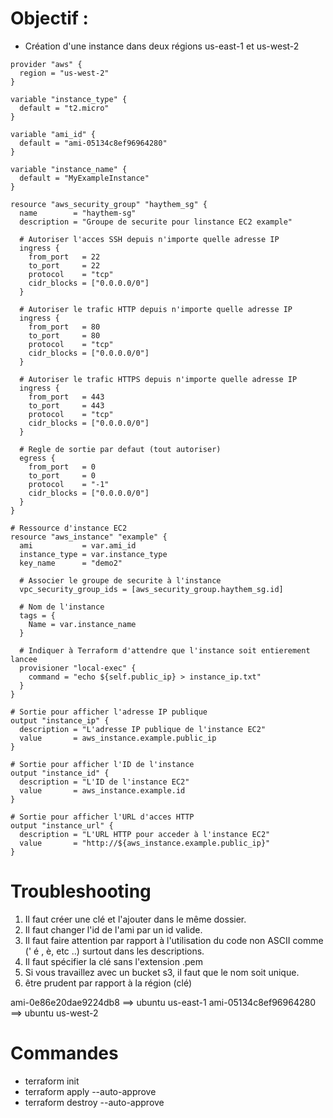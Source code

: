 # Objectif : 

- Création d'une instance dans deux régions us-east-1 et us-west-2

```hcl
provider "aws" {
  region = "us-west-2"
}

variable "instance_type" {
  default = "t2.micro"
}

variable "ami_id" {
  default = "ami-05134c8ef96964280"  
}

variable "instance_name" {
  default = "MyExampleInstance"
}

resource "aws_security_group" "haythem_sg" {
  name        = "haythem-sg"
  description = "Groupe de securite pour linstance EC2 example"

  # Autoriser l'acces SSH depuis n'importe quelle adresse IP
  ingress {
    from_port   = 22
    to_port     = 22
    protocol    = "tcp"
    cidr_blocks = ["0.0.0.0/0"]
  }

  # Autoriser le trafic HTTP depuis n'importe quelle adresse IP
  ingress {
    from_port   = 80
    to_port     = 80
    protocol    = "tcp"
    cidr_blocks = ["0.0.0.0/0"]
  }

  # Autoriser le trafic HTTPS depuis n'importe quelle adresse IP
  ingress {
    from_port   = 443
    to_port     = 443
    protocol    = "tcp"
    cidr_blocks = ["0.0.0.0/0"]
  }

  # Regle de sortie par defaut (tout autoriser)
  egress {
    from_port   = 0
    to_port     = 0
    protocol    = "-1"
    cidr_blocks = ["0.0.0.0/0"]
  }
}

# Ressource d'instance EC2
resource "aws_instance" "example" {
  ami           = var.ami_id
  instance_type = var.instance_type
  key_name      = "demo2"

  # Associer le groupe de securite à l'instance
  vpc_security_group_ids = [aws_security_group.haythem_sg.id]

  # Nom de l'instance
  tags = {
    Name = var.instance_name
  }

  # Indiquer à Terraform d'attendre que l'instance soit entierement lancee
  provisioner "local-exec" {
    command = "echo ${self.public_ip} > instance_ip.txt"
  }
}

# Sortie pour afficher l'adresse IP publique
output "instance_ip" {
  description = "L'adresse IP publique de l'instance EC2"
  value       = aws_instance.example.public_ip
}

# Sortie pour afficher l'ID de l'instance
output "instance_id" {
  description = "L'ID de l'instance EC2"
  value       = aws_instance.example.id
}

# Sortie pour afficher l'URL d'acces HTTP
output "instance_url" {
  description = "L'URL HTTP pour acceder à l'instance EC2"
  value       = "http://${aws_instance.example.public_ip}"
}
```



# Troubleshooting
1. Il faut créer une clé et l'ajouter dans le même dossier.
2. Il faut changer l'id de l'ami par un id valide.
3. Il faut faire attention par rapport à l'utilisation du code non ASCII 
comme (' é , è, etc ..) surtout dans les descriptions.
4. Il faut spécifier la clé sans l'extension .pem
5. Si vous travaillez avec un bucket s3, il faut que le nom soit unique.
6. être prudent par rapport à la région (clé)

ami-0e86e20dae9224db8 ==> ubuntu us-east-1
ami-05134c8ef96964280 ==> ubuntu us-west-2


# Commandes 

- terraform init
- terraform apply --auto-approve
- terraform destroy --auto-approve
